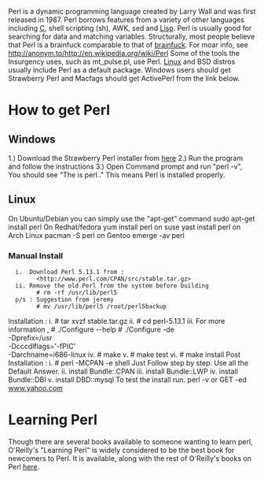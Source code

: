 Perl is a dynamic programming language created by Larry Wall and was first released in 1987. Perl borrows features from a variety of other languages including [C](/C), shell scripting (sh), AWK, sed and [Lisp](/Lisp). 
Perl is usually good for searching for data and matching variables. Structurally, most people believe that Perl is a brainfuck comparable to that of [brainfuck](/brainfuck). 
For moar info, see <http://anonym.to/http://en.wikipedia.org/wiki/Perl> 
Some of the tools the Insurgency uses, such as mt_pulse.pl, use Perl. [Linux](/Linux) and BSD distros usually include Perl as a default package. Windows users should get Strawberry Perl and Macfags should get ActivePerl from the link below. 

# How to get Perl #


## Windows ##

1.) Download the Strawberry Perl installer from [here](http://strawberryperl.com/)
2.) Run the program and follow the instructions 
3.) Open Command prompt and run "perl -v", You should see "The is perl.." This means Perl is installed properly. 

## Linux ##

On Ubuntu/Debian you can simply use the "apt-get" command 
    sudo apt-get install perl 
On Redhat/fedora 
    yum install perl 
on suse 
    yast install perl 
on Arch Linux 
    pacman -S perl 
on Gentoo 
    emerge -av perl 

### Manual Install ###

      i.  Download Perl 5.13.1 from : 
            <http://www.perl.com/CPAN/src/stable.tar.gz>
      ii. Remove the old Perl from the system before building
            # rm -rf /usr/lib/perl5
      p/s : Suggestion from jeremy
            # mv /usr/lib/perl5 /root/perl5backup
Installation : 
      i.   # tar xvzf stable.tar.gz
      ii.  # cd perl-5.13.1
      iii. For more information , # ./Configure --help
           # ./Configure -de \
               -Dprefix=/usr \
               -Dcccdlflags='-fPIC' \
               -Darchname=i686-linux 
      iv.  # make
      v.   # make test
      vi.  # make install
Post Installation : 
      i.   # perl -MCPAN -e shell 
           Just Follow step by step. Use all the Default Answer.
      ii.  install Bundle::CPAN
      iii. install Bundle::LWP
      iv.  install Bundle::DBI
      v.   install DBD::mysql
To test the install run. 
    perl -v 
or 
    GET -ed www.yahoo.com

# Learning Perl #

Though there are several books available to someone wanting to learn perl, O'Reilly's "Learning Perl" is widely considered to be the best book for newcomers to Perl.
It is available, along with the rest of O'Reilly's books on Perl [here](http://lulzcats.org/files/perl-bookshelf4.rar).

